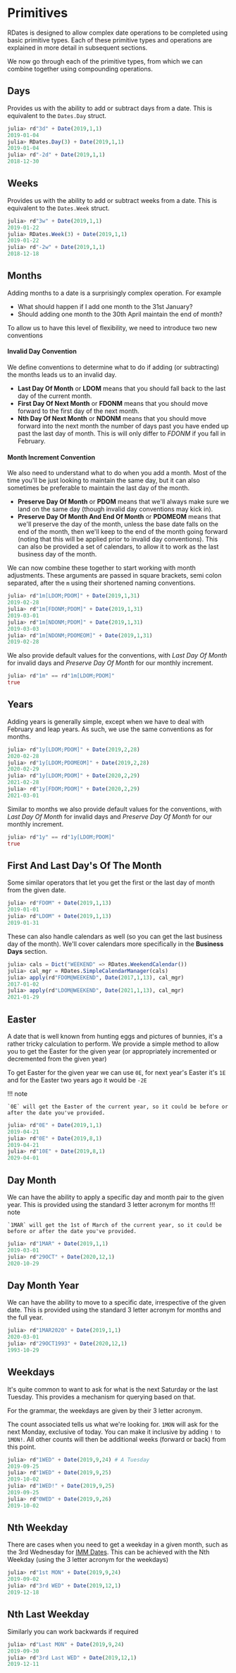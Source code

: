 # Primitives

RDates is designed to allow complex date operations to be completed using basic primitive types. Each of these primitive types and operations are explained in more detail in subsequent sections.

We now go through each of the primitive types, from which we can combine together using compounding operations.

## Days
Provides us with the ability to add or subtract days from a date. This is equivalent to the `Dates.Day` struct.
```julia
julia> rd"3d" + Date(2019,1,1)
2019-01-04
julia> RDates.Day(3) + Date(2019,1,1)
2019-01-04
julia> rd"-2d" + Date(2019,1,1)
2018-12-30
```

## Weeks
Provides us with the ability to add or subtract weeks from a date. This is equivalent to the `Dates.Week` struct.
```julia
julia> rd"3w" + Date(2019,1,1)
2019-01-22
julia> RDates.Week(3) + Date(2019,1,1)
2019-01-22
julia> rd"-2w" + Date(2019,1,1)
2018-12-18
```

## Months
Adding months to a date is a surprisingly complex operation. For example
- What should happen if I add one month to the 31st January?
- Should adding one month to the 30th April maintain the end of month?

To allow us to have this level of flexibility, we need to introduce two new conventions

#### Invalid Day Convention
We define conventions to determine what to do if adding (or subtracting) the months leads us to an invalid day.
- **Last Day Of Month** or **LDOM** means that you should fall back to the last day of the current month.
- **First Day Of Next Month** or **FDONM** means that you should move forward to the first day of the next month.
- **Nth Day Of Next Month** or **NDONM** means that you should move forward into the next month the number of days past you have ended up past the last day of month. This is will only differ to *FDONM* if you fall in February.

#### Month Increment Convention
We also need to understand what to do when you add a month. Most of the time you'll be just looking to maintain the same day, but it can also sometimes be preferable to maintain the last day of the month.

- **Preserve Day Of Month** or **PDOM** means that we'll always make sure we land on the same day (though invalid day conventions may kick in).
- **Preserve Day Of Month And End Of Month** or **PDOMEOM** means that we'll preserve the day of the month, unless the base date falls on the end of the month, then we'll keep to the end of the month going forward (noting that this will be applied prior to invalid day conventions). This can also be provided a set of calendars, to allow it to work as the last business day of the month.


We can now combine these together to start working with month adjustments. These arguments are passed in square brackets, semi colon separated, after the `m` using their shortened naming conventions.

```julia
julia> rd"1m[LDOM;PDOM]" + Date(2019,1,31)
2019-02-28
julia> rd"1m[FDONM;PDOM]" + Date(2019,1,31)
2019-03-01
julia> rd"1m[NDONM;PDOM]" + Date(2019,1,31)
2019-03-03
julia> rd"1m[NDONM;PDOMEOM]" + Date(2019,1,31)
2019-02-28
```

We also provide default values for the conventions, with *Last Day Of Month* for invalid days and *Preserve Day Of Month* for our monthly increment.

```julia
julia> rd"1m" == rd"1m[LDOM;PDOM]"
true
```

## Years
Adding years is generally simple, except when we have to deal with February and leap years. As such, we use the same conventions as for months.

```julia
julia> rd"1y[LDOM;PDOM]" + Date(2019,2,28)
2020-02-28
julia> rd"1y[LDOM;PDOMEOM]" + Date(2019,2,28)
2020-02-29
julia> rd"1y[LDOM;PDOM]" + Date(2020,2,29)
2021-02-28
julia> rd"1y[FDOM;PDOM]" + Date(2020,2,29)
2021-03-01
```

Similar to months we also provide default values for the conventions, with *Last Day Of Month* for invalid days and *Preserve Day Of Month* for our monthly increment.

```julia
julia> rd"1y" == rd"1y[LDOM;PDOM]"
true
```

## First And Last Day's Of The Month
Some similar operators that let you get the first or the last day of month from the given date.
```julia
julia> rd"FDOM" + Date(2019,1,13)
2019-01-01
julia> rd"LDOM" + Date(2019,1,13)
2019-01-31
```

These can also handle calendars as well (so you can get the last business day of the month).
We'll cover calendars more specifically in the **Business Days** section.

```julia
julia> cals = Dict("WEEKEND" => RDates.WeekendCalendar())
julia> cal_mgr = RDates.SimpleCalendarManager(cals)
julia> apply(rd"FDOM@WEEKEND", Date(2017,1,13), cal_mgr)
2017-01-02
julia> apply(rd"LDOM@WEEKEND", Date(2021,1,13), cal_mgr)
2021-01-29
```

## Easter
A date that is well known from hunting eggs and pictures of bunnies, it's a rather tricky calculation to perform. We provide a simple method to allow you to get the Easter for the given year (or appropriately incremented or decremented from the given year)

To get Easter for the given year we can use `0E`, for next year's Easter it's `1E` and for the Easter two years ago it would be `-2E`

!!! note

    `0E` will get the Easter of the current year, so it could be before or after the date you've provided.

```julia
julia> rd"0E" + Date(2019,1,1)
2019-04-21
julia> rd"0E" + Date(2019,8,1)
2019-04-21
julia> rd"10E" + Date(2019,8,1)
2029-04-01
```

## Day Month
We can have the ability to apply a specific day and month pair to the given year. This is provided using the standard 3 letter acronym for months
!!! note

    `1MAR` will get the 1st of March of the current year, so it could be before or after the date you've provided.

```julia
julia> rd"1MAR" + Date(2019,1,1)
2019-03-01
julia> rd"29OCT" + Date(2020,12,1)
2020-10-29
```

## Day Month Year
We can have the ability to move to a specific date, irrespective of the given date. This is provided using the standard 3 letter acronym for months and the full year.
```julia
julia> rd"1MAR2020" + Date(2019,1,1)
2020-03-01
julia> rd"29OCT1993" + Date(2020,12,1)
1993-10-29
```

## Weekdays
It's quite common to want to ask for what is the next Saturday or the last Tuesday. This provides a mechanism for querying based on that.

For the grammar, the weekdays are given by their 3 letter acronym.

The count associated tells us what we're looking for. `1MON` will ask for the next Monday, exclusive of today. You can make it inclusive by adding `!` to `1MON!`. All other counts will then be additional weeks (forward or back) from this point.

```julia
julia> rd"1WED" + Date(2019,9,24) # A Tuesday
2019-09-25
julia> rd"1WED" + Date(2019,9,25)
2019-10-02
julia> rd"1WED!" + Date(2019,9,25)
2019-09-25
julia> rd"0WED" + Date(2019,9,26)
2019-10-02
```

## Nth Weekday
There are cases when you need to get a weekday in a given month, such as the 3rd Wednesday for [IMM Dates](https://en.wikipedia.org/wiki/IMM_dates). This can be achieved with the Nth Weekday (using the 3 letter acronym for the weekdays)

```julia
julia> rd"1st MON" + Date(2019,9,24)
2019-09-02
julia> rd"3rd WED" + Date(2019,12,1)
2019-12-18
```

## Nth Last Weekday
Similarly you can work backwards if required
```julia
julia> rd"Last MON" + Date(2019,9,24)
2019-09-30
julia> rd"3rd Last WED" + Date(2019,12,1)
2019-12-11
```
